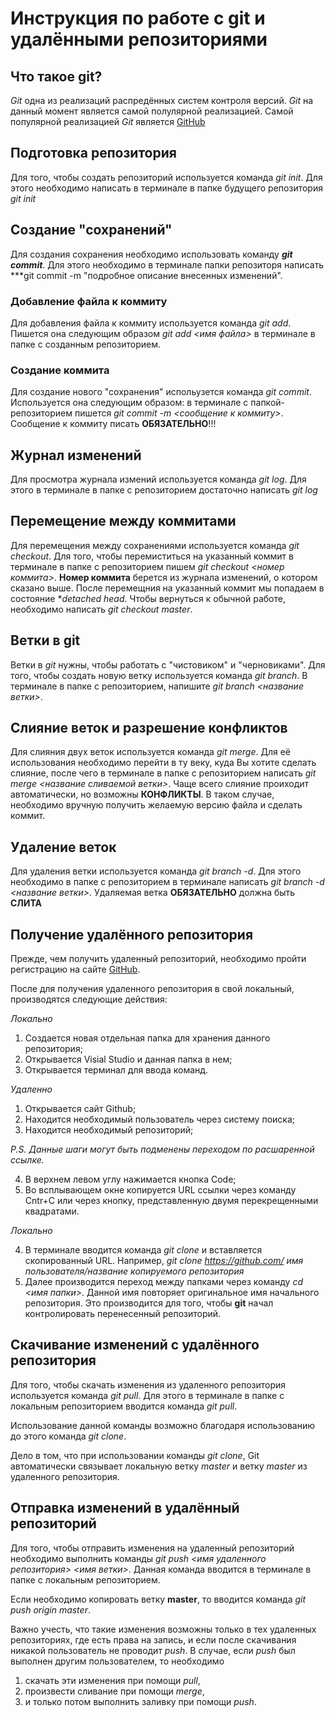 # Инструкция по работе с git и удалёнными репозиториями

## Что такое git?
*Git* одна из реализаций распредённых систем контроля версий. *Git* на данный момент является самой полулярной реализацией. Самой популярной реализацией *Git* является [GitHub](https://github.com) 

## Подготовка репозитория
Для того, чтобы создать репозиторий используется команда *git init*. Для этого необходимо написать в терминале в папке будущего репозитория *git init* 

## Создание "сохранений"
Для создания сохранения необходимо использовать команду ***git commit***. Для этого необходимо в терминале папки репозиторя написать ***git commit -m "подробное описание внесенных изменений".

### Добавление файла к коммиту

Для добавления файла к коммиту используется команда *git add*. Пишется она следующим образом *git add <имя файла>* в терминале в папке с созданным репозиторием.

### Создание коммита

Для создание нового "сохранения" испольузется команда *git commit*. Используется она следующим образом: в терминале с папкой-репозиторием пишется *git commit -m <сообщение к коммиту>*. Сообщение к коммиту писать **ОБЯЗАТЕЛЬНО**!!! 

## Журнал изменений
Для просмотра журнала измений используется команда *git log*. Для этого в терминале в папке с репозиторием достаточно написать *git log*

## Перемещение между коммитами
Для перемещения между сохранениями используется команда *git checkout*. Для того, чтобы перемиститься на указанный коммит в терминале в папке с репозиторием пишем *git checkout <номер коммита>*. **Номер коммита** берется из журнала изменений, о котором сказано выше. После перемещния на указанный коммит мы попадаем в состояние **detached head*. Чтобы вернуться к обычной работе, необходимо написать *git checkout master*.

## Ветки в git
Ветки в *git* нужны, чтобы работать с "чистовиком" и "черновиками". Для того, чтобы создать новую ветку используется команда *git branch*. В терминале в папке с репозиторием, напишите *git branch <название ветки>*.

## Слияние веток и разрешение конфликтов
Для слияния двух веток используется команда *git merge*. Для её использования необходимо перейти в ту веку, куда Вы хотите сделать слияние, после чего в терминале в папке с репозиторием написать *git merge <название сливаемой ветки>*. Чаще всего слияние проиходит автоматически, но возможны **КОНФЛИКТЫ**. В таком случае, необходимо вручную получить желаемую версию файла и сделать коммит.

## Удаление веток
Для удаления ветки используется команда *git branch -d*. Для этого необходимо в папке с репозиторием в терминале написать *git branch -d <название ветки>*. Удаляемая ветка **ОБЯЗАТЕЛЬНО** должна быть **СЛИТА**

## Получение удалённого репозитория

Прежде, чем получить удаленный репозиторий, необходимо пройти регистрацию на сайте [GitHub](https://github.com).

После для получения удаленного репозитория в свой локальный, производятся следующие действия:

*Локально*
1. Создается новая отдельная папка для хранения данного репозитория;
2. Открывается Visial Studio и данная папка в нем;
3. Открывается терминал для ввода команд.

*Удаленно*
1. Открывается сайт Github;
2. Находится необходимый пользователь через систему поиска;
3. Находится необходимый репозиторий;

*P.S. Данные шаги могут быть подменены переходом по расшаренной ссылке.*

4. В верхнем левом углу нажимается кнопка Code;
5. Во всплывающем окне копируется URL ссылки через команду Cntr+C или через кнопку, представленную двумя перекрещенными квадратами.

*Локально*

4. В терминале вводится команда *git clone* и вставляется скопированный URL. Например, _git clone https://github.com/ имя пользователя/название копируемого репозитория_ 
5. Далее производится переход между папками через команду *cd <имя папки>*. Данной имя повторяет оригинальное имя начального репозитория. Это производится для того, чтобы **git** начал контролировать перенесенный репозиторий.

## Скачивание изменений с удалённого репозитория

Для того, чтобы скачать изменения из удаленного репозитория используется команда *git pull*. Для этого в терминале в папке с локальным репозиторием вводится команда *git pull*.

Использование данной команды возможно благодаря использованию до этого команда *git clone*.

Дело в том, что при использовании команды *git clone*, Git автоматически связывает локальную ветку *master* и ветку *master* из удаленного репозитория. 

## Отправка изменений в удалённый репозиторий

Для того, чтобы отправить изменения на удаленный репозиторий необходимо выполнить команды *git push <имя удаленного репозитория> <имя ветки>*. Данная команда вводится в терминале в папке с локальным репозиторием. 

Если необходимо копировать ветку __master__, то вводится команда *git push origin master*.

Важно учесть, что такие изменения возможны только в тех удаленных репозиториях, где есть права на запись, и если после скачивания никакой пользователь не проводит *push*. В случае, если *push* был выполнен другим пользователем, то необходимо 
1. скачать эти изменения при помощи *pull*,
2. произвести сливание при помощи *merge*, 
3. и только потом выполнить заливку при помощи *push*.